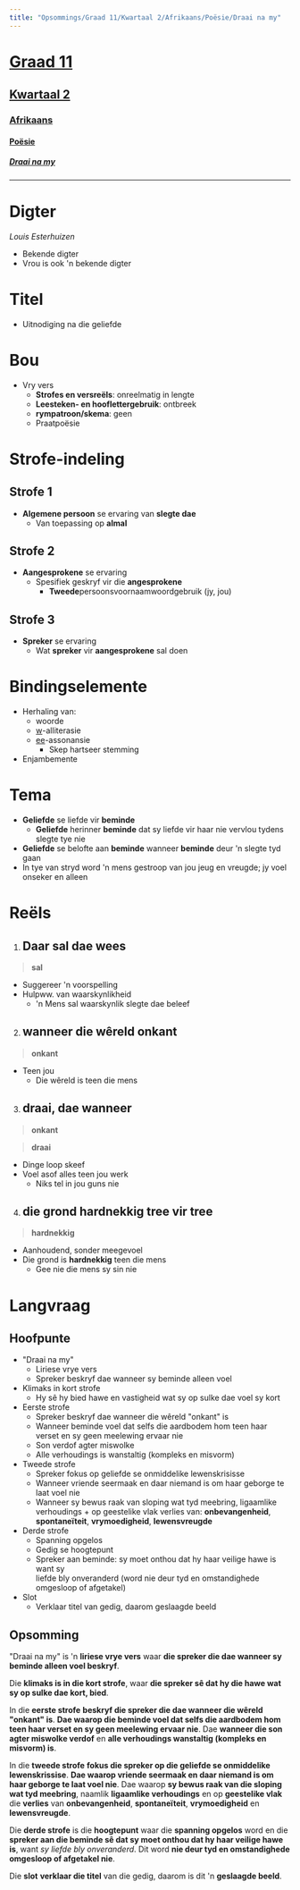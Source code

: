 ```yaml
---
title: "Opsommings/Graad 11/Kwartaal 2/Afrikaans/Poësie/Draai na my"
---
```

# [Graad 11](/opsommings/gr11/)
## [Kwartaal 2](/opsommings/gr11/kw2/)
### [Afrikaans](/opsommings/gr11/kw2/afr)
#### [Poësie](/opsommings/gr11/kw2/afr/poesie)
##### [Draai na my​](/opsommings/gr11/kw2/afr/poesie/draai-na-my)
---

# Digter
*Louis Esterhuizen*
- Bekende digter
- Vrou is ook 'n bekende digter

# Titel
- Uitnodiging na die geliefde

# Bou
- Vry vers
  - **Strofes en versreëls**: onreelmatig in lengte
  - **Leesteken- en hooflettergebruik**: ontbreek
  - **rympatroon/skema**: geen
  - Praatpoësie

# Strofe-indeling
## Strofe 1
- **Algemene persoon** se ervaring van **slegte dae**
  - Van toepassing op **almal**

## Strofe 2
- **Aangesprokene** se ervaring
  - Spesifiek geskryf vir die **angesprokene​**
    - **Tweede**persoonsvoornaamwoordgebruik​ (jy, jou)

## Strofe 3
- **Spreker** se ervaring
  - Wat **spreker** vir **aangesprokene** sal doen


# Bindingselemente
- Herhaling van:
  - woorde
  - <u>w</u>-alliterasie
  - <u>ee</u>-assonansie
    - Skep hartseer stemming
- Enjambemente


# Tema
- **Geliefde** se liefde vir **beminde**
  - **Geliefde** herinner **beminde** dat sy liefde vir haar nie vervlou tydens slegte tye nie
- **Geliefde** se belofte aan **beminde** wanneer **beminde** deur 'n slegte tyd gaan
- In tye van stryd word 'n mens gestroop van jou jeug en vreugde; jy voel onseker en alleen


# Reëls
1. ## Daar **sal** dae wees​
> **sal**

- Suggereer 'n voorspelling
- Hulpww. van waarskynlikheid
  - 'n Mens sal waarskynlik slegte dae beleef

2. ## wanneer die wêreld **onkant**
> **onkant**

- Teen jou
  - Die wêreld is teen die mens

3. ## **draai**, dae wanneer
> **onkant**

> **draai**

- Dinge loop skeef
- Voel asof alles teen jou werk
  - Niks tel in jou guns nie

4. ## die grond **hardnekkig** tree vir tree​
> **hardnekkig**

- Aanhoudend, sonder meegevoel
- Die grond is **hardnekkig** teen die mens
  - Gee nie die mens sy sin nie

# Langvraag
## Hoofpunte
- "Draai na my"
  - Liriese vrye vers
  - Spreker beskryf dae wanneer sy beminde alleen voel
- Klimaks in kort strofe
  - Hy sê hy bied hawe en vastigheid wat sy op sulke dae voel sy kort
- Eerste strofe
  - Spreker beskryf dae wanneer die wêreld "onkant" is
  - Wanneer beminde voel dat selfs die aardbodem hom teen haar verset en sy geen 
    meelewing ervaar nie
  - Son verdof agter miswolke
  - Alle verhoudings is wanstaltig (kompleks en misvorm)
- Tweede strofe
  - Spreker fokus op geliefde se onmiddelike lewenskrisisse
  - Wanneer vriende seermaak en daar niemand is om haar geborge te laat voel 
    nie
  - Wanneer sy bewus raak van sloping wat tyd meebring, 
    ligaamlike verhoudings + op geestelike vlak verlies van: 
    **onbevangenheid**, **spontaneïteit**, **vrymoedigheid**,  **lewensvreugde**
- Derde strofe
  - Spanning opgelos
  - Gedig se hoogtepunt
  - Spreker aan beminde: sy moet onthou dat hy haar veilige hawe is want sy  
    liefde bly onveranderd (word nie deur tyd en omstandighede omgesloop of 
    afgetakel)
- Slot
  - Verklaar titel van gedig, daarom geslaagde beeld

## Opsomming
"Draai na my" is 'n **liriese vrye vers** waar **die spreker die dae wanneer sy 
beminde alleen voel beskryf**. 

Die **klimaks is in die kort strofe**, waar **die spreker sê dat hy die hawe wat 
sy op sulke dae kort, bied**.

In die **eerste strofe** **beskryf die spreker die dae wanneer die wêreld 
"onkant" is**. **Dae waarop die beminde voel dat selfs die aardbodem hom teen 
haar verset en sy geen meelewing ervaar nie**. Dae **wanneer die son agter 
miswolke verdof** en **alle verhoudings wanstaltig (kompleks en misvorm) is**.

In die **tweede strofe** **fokus die spreker op die geliefde se onmiddelike 
lewenskrissise**. **Dae waarop vriende seermaak en daar niemand is om haar 
geborge te laat voel nie**. Dae waarop **sy bewus raak van die sloping wat tyd 
meebring**, naamlik **ligaamlike verhoudings** en op **geestelike vlak** die 
**verlies** van **onbevangenheid**, **spontaneïteit**, **vrymoedigheid** en 
**lewensvreugde**.

Die **derde strofe** is die **hoogtepunt** waar die **spanning opgelos** word en 
die **spreker aan die beminde sê dat sy moet onthou dat hy haar veilige hawe 
is**, want *sy liefde bly onveranderd*. Dit word **nie deur tyd en omstandighede 
omgesloop of afgetakel nie**.

Die **slot** **verklaar die titel** van die gedig, daarom is dit 'n **geslaagde beeld**.
